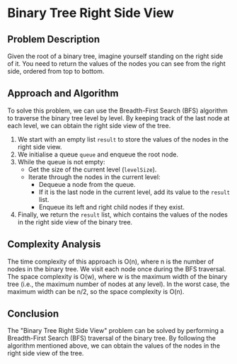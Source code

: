 # Binary Tree Right Side View

## Problem Description

Given the root of a binary tree, imagine yourself standing on the right side of it. You need to return the values of the nodes you can see from the right side, ordered from top to bottom.

## Approach and Algorithm

To solve this problem, we can use the Breadth-First Search (BFS) algorithm to traverse the binary tree level by level. By keeping track of the last node at each level, we can obtain the right side view of the tree.

1. We start with an empty list `result` to store the values of the nodes in the right side view.
2. We initialise a queue `queue` and enqueue the root node.
3. While the queue is not empty:
   - Get the size of the current level (`levelSize`).
   - Iterate through the nodes in the current level:
     - Dequeue a node from the queue.
     - If it is the last node in the current level, add its value to the `result` list.
     - Enqueue its left and right child nodes if they exist.
4. Finally, we return the `result` list, which contains the values of the nodes in the right side view of the binary tree.

## Complexity Analysis

The time complexity of this approach is O(n), where n is the number of nodes in the binary tree. We visit each node once during the BFS traversal.
The space complexity is O(w), where w is the maximum width of the binary tree (i.e., the maximum number of nodes at any level). In the worst case, the maximum width can be n/2, so the space complexity is O(n).

## Conclusion

The "Binary Tree Right Side View" problem can be solved by performing a Breadth-First Search (BFS) traversal of the binary tree. By following the algorithm mentioned above, we can obtain the values of the nodes in the right side view of the tree.
